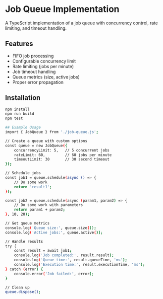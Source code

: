 # Job Queue Implementation

A TypeScript implementation of a job queue with concurrency control, rate limiting, and timeout handling.

## Features

- FIFO job processing
- Configurable concurrency limit
- Rate limiting (jobs per minute)
- Job timeout handling
- Queue metrics (size, active jobs)
- Proper error propagation

## Installation

```bash
npm install
npm run build
npm test

## Example Usage 
import { JobQueue } from './job-queue.js';

// Create a queue with custom options
const queue = new JobQueue({
    concurrencyLimit: 5,   // 5 concurrent jobs
    rateLimit: 60,         // 60 jobs per minute
    timeoutLimit: 30       // 30 second timeout
});

// Schedule jobs
const job1 = queue.schedule(async () => {
    // Do some work
    return 'result1';
});

const job2 = queue.schedule(async (param1, param2) => {
    // Do some work with parameters
    return param1 + param2;
}, 10, 20);

// Get queue metrics
console.log('Queue size:', queue.size());
console.log('Active jobs:', queue.active());

// Handle results
try {
    const result = await job1;
    console.log('Job completed:', result.result);
    console.log('Queue time:', result.queueTime, 'ms');
    console.log('Execution time:', result.executionTime, 'ms');
} catch (error) {
    console.error('Job failed:', error);
}

// Clean up
queue.dispose();
